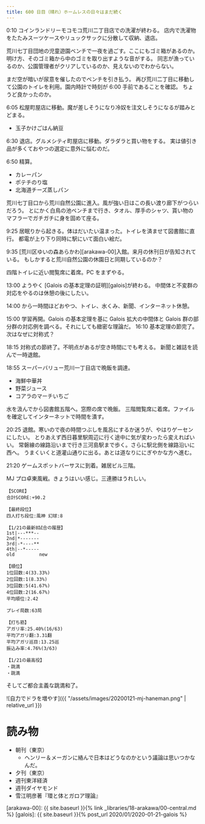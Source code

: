 ```yaml
---
title: 600 日目（晴れ）ホームレスの日々はまだ続く
---
```


0:10 コインランドリーモコモコ荒川二丁目店での洗濯が終わる。
店内で洗濯物をたたみスーツケースやリュックサックに分散して収納、退店。

荒川七丁目団地の児童遊園ベンチで一夜を過ごす。ここにもゴミ箱があるのか。
明け方、そのゴミ箱から中のゴミを取り出すような音がする。
同志が漁っているのか、公園管理者がクリアしているのか、見えないのでわからない。

まだ空が暗いが尿意を催したのでベンチを引き払う。
再び荒川二丁目に移動して公園のトイレを利用。園内時計で時刻が 6:00 手前であることを確認。
ちょうど良かったのか。

6:05 松屋町屋店に移動。魔が差しそうになり冷奴を注文しそうになるが踏みとどまる。

* 玉子かけごはん納豆

6:30 退店。グルメシティ町屋店に移動。ダラダラと買い物をする。
実は値引き品が多くておやつの選定に意外に悩むのだ。

6:50 精算。

* カレーパン
* ポテチのり塩
* 北海道チーズ蒸しパン

荒川七丁目口から荒川自然公園に進入。風が強い日はこの長い渡り廊下がつらいだろう。
とにかく白鳥の池ベンチまで行き、タオル、厚手のシャツ、貰い物のマフラーでガチガチに身を固めて座る。

9:25 居眠りから起きる。体はだいたい温まった。トイレを済ませて図書館に直行。
都電が上り下り同時に駅にいて面白い絵だ。

9:35 [荒川区ゆいの森あらかわ][arakawa-00]入館。来月の休刊日が告知されている。
もしかすると荒川自然公園の休園日と同期しているのか？

四階トイレに近い閲覧席に着席。PC をまずやる。

13:00 ようやく [Galois の基本定理の証明][galois]が終わる。
中間体と不変群の対応をやるのは休憩の後にしたい。

14:00 から一時間ほどおやつ、トイレ、水くみ、新聞、インターネット休憩。

15:00 学習再開。Galois の基本定理を基に Galois 拡大の中間体と
Galois 群の部分群の対応例を調べる。それにしても緻密な理論だ。
16:10 基本定理の節完了。次はなぜに対称式？

18:15 対称式の節終了。不明点があるが空き時間にでも考える。
新聞と雑誌を読んで一時退館。

18:55 スーパーバリュー荒川一丁目店で晩飯を調達。

* 海鮮中華丼
* 野菜ジュース
* コアラのマーチいちご

水を汲んでから図書館五階へ。窓際の席で晩飯。
三階閲覧席に着席。ファイルを確定してインターネットで時間を潰す。

20:25 退館。寒いので夜の時間つぶしを風呂にするか迷うが、やはりゲーセンにしたい。
とりあえず西日暮里駅周辺に行く途中に気が変わったら変えればいい。
常磐線の線路沿いまで行き三河島駅まで歩く。さらに駅北側を線路沿いに西へ。
うまくいくと道灌山通りに出る。あとは道なりににぎやかな方へ進む。

21:20 ゲームスポットバーサスに到着。雑居ビル三階。

MJ プロ卓東風戦。きょうはいい感じ。三連勝はうれしい。

```text
【SCORE】
合計SCORE:+90.2

【最終段位】
四人打ち段位:風神 幻球:8

【1/21の最新8試合の履歴】
1st|---***--
2nd|*-------
3rd|-*----**
4th|--*-----
old         new

【順位】
1位回数:4(33.33%)
2位回数:1(8.33%)
3位回数:5(41.67%)
4位回数:2(16.67%)
平均順位:2.42

プレイ局数:63局

【打ち筋】
アガリ率:25.40%(16/63)
平均アガリ翻:3.31翻
平均アガリ巡目:13.25巡
振込み率:4.76%(3/63)

【1/21の最高役】
・跳満
・跳満
```

そしてご都合主義な跳満和了。

![自力でドラを増やす]({{ "/assets/images/20200121-mj-haneman.png" | relative_url }})

# 読み物

* 朝刊（東京）
  * ヘンリー＆メーガンに絡んで日本はどうなのかという議論は思いつかなんだ。
* 夕刊（東京）
* 週刊東洋経済
* 週刊ダイヤモンド
* 雪江明彦著『環と体とガロア理論』

[arakawa-00]: {{ site.baseurl }}{% link _libraries/18-arakawa/00-central.md %}
[galois]: {{ site.baseurl }}{% post_url 2020/01/2020-01-21-galois %}
